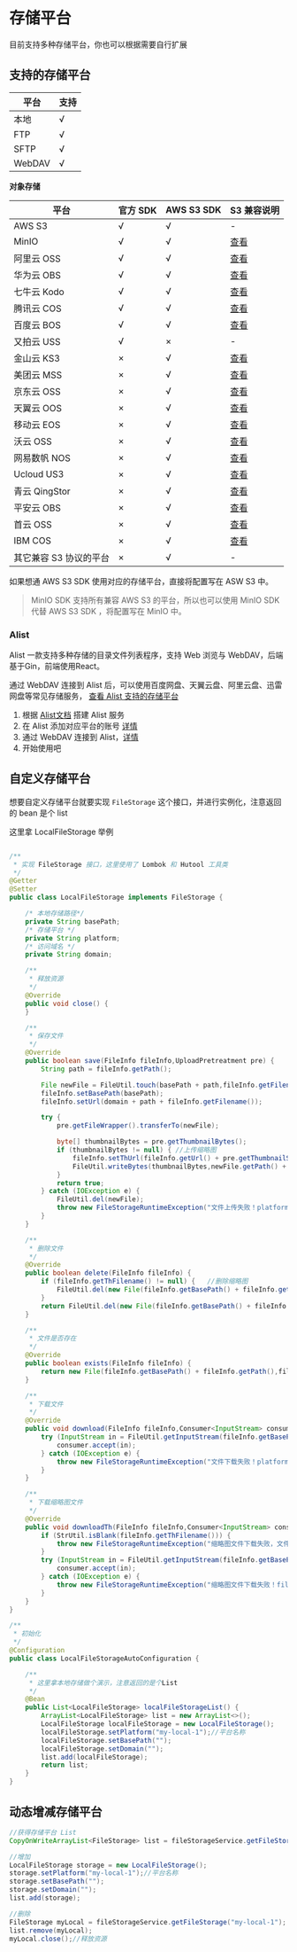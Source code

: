 # 存储平台

目前支持多种存储平台，你也可以根据需要自行扩展

## 支持的存储平台
| 平台   | 支持 |
|------|------|
| 本地   | √   |
| FTP  | √   |
| SFTP | √   |
| WebDAV | √   |

**对象存储**

| 平台 | 官方 SDK | AWS S3 SDK | S3 兼容说明 |
| ------- | ------- | ------- | ------- |
| AWS S3 | √ | √ | - |
| MinIO | √ | √ | [查看](http://docs.minio.org.cn/docs/master/java-client-quickstart-guide) |
| 阿里云 OSS | √ | √ | [查看](https://help.aliyun.com/document_detail/64919.html#title-cds-fai-yxp) |
| 华为云 OBS | √ | √ | [查看](https://support.huaweicloud.com/topic/74416-1-O-obsduixiangcunchufuwus3xieyi) |
| 七牛云 Kodo | √ | √ | [查看](https://developer.qiniu.com/kodo/4086/aws-s3-compatible) |
| 腾讯云 COS | √ | √ | [查看](https://cloud.tencent.com/document/product/436/37421) |
| 百度云 BOS | √ | √ | [查看](https://cloud.baidu.com/doc/BOS/s/Fjwvyq9xo) |
| 又拍云 USS | √ | × | - |
| 金山云 KS3 | × | √ | [查看](https://docs.ksyun.com/documents/959) |
| 美团云 MSS | × | √ | [查看](https://www.mtyun.com/doc/products/storage/mss/zhu-yao-gong-neng#兼容%20AWS%20S3%20协议) |
| 京东云 OSS | × | √ | [查看](https://docs.jdcloud.com/cn/object-storage-service/compatibility-api-overview) |
| 天翼云 OOS | × | √ | [查看](https://www.ctyun.cn/h5/help2/10000101/10001711) |
| 移动云 EOS | × | √ | [查看](https://ecloud.10086.cn/op-help-center/doc/article/24569) |
| 沃云 OSS | × | √ | [查看](https://support.woyun.cn/document.html?id=133&arcid=127) |
| 网易数帆 NOS | × | √ | [查看](https://www.163yun.com/help/documents/89796157866430464) |
| Ucloud US3 | × | √ | [查看](https://docs.ucloud.cn/ufile/s3/s3_introduction) |
| 青云 QingStor | × | √ | [查看](https://docs.qingcloud.com/qingstor/s3/) |
| 平安云 OBS | × | √ | [查看](https://yun.pingan.com/ssr/help/storage/obs/OBS_SDK_.Java_SDK_) |
| 首云 OSS  | × | √ | [查看](http://www.capitalonline.net.cn/zh-cn/service/distribution/oss-new/#product-adv) |
| IBM COS  | × | √ | [查看](https://cloud.ibm.com/docs/cloud-object-storage?topic=cloud-object-storage-compatibility-api) |
| 其它兼容 S3 协议的平台  | × | √ | - |

如果想通 AWS S3 SDK 使用对应的存储平台，直接将配置写在 ASW S3 中。

> MinIO SDK 支持所有兼容 AWS S3 的平台，所以也可以使用 MinIO SDK 代替 AWS S3 SDK ，将配置写在 MinIO 中。

### Alist

Alist 一款支持多种存储的目录文件列表程序，支持 Web 浏览与 WebDAV，后端基于Gin，前端使用React。

通过 WebDAV 连接到 Alist 后，可以使用百度网盘、天翼云盘、阿里云盘、迅雷网盘等常见存储服务，
[查看 Alist 支持的存储平台](https://alist-doc.nn.ci/docs/webdav)

1. 根据 [Alist文档](https://alist-doc.nn.ci/docs/intro) 搭建 Alist 服务
2. 在 Alist 添加对应平台的账号 [详情](https://alist-doc.nn.ci/docs/driver/base)
3. 通过 WebDAV 连接到 Alist，[详情](https://alist-doc.nn.ci/docs/webdav)
4. 开始使用吧

## 自定义存储平台

想要自定义存储平台就要实现 `FileStorage` 这个接口，并进行实例化，注意返回的 bean 是个 list

这里拿 LocalFileStorage 举例
```java

/**
 * 实现 FileStorage 接口，这里使用了 Lombok 和 Hutool 工具类
 */
@Getter
@Setter
public class LocalFileStorage implements FileStorage {

    /* 本地存储路径*/
    private String basePath;
    /* 存储平台 */
    private String platform;
    /* 访问域名 */
    private String domain;

    /**
     * 释放资源
     */
    @Override
    public void close() {
    }

    /**
     * 保存文件
     */
    @Override
    public boolean save(FileInfo fileInfo,UploadPretreatment pre) {
        String path = fileInfo.getPath();

        File newFile = FileUtil.touch(basePath + path,fileInfo.getFilename());
        fileInfo.setBasePath(basePath);
        fileInfo.setUrl(domain + path + fileInfo.getFilename());

        try {
            pre.getFileWrapper().transferTo(newFile);

            byte[] thumbnailBytes = pre.getThumbnailBytes();
            if (thumbnailBytes != null) { //上传缩略图
                fileInfo.setThUrl(fileInfo.getUrl() + pre.getThumbnailSuffix());
                FileUtil.writeBytes(thumbnailBytes,newFile.getPath() + pre.getThumbnailSuffix());
            }
            return true;
        } catch (IOException e) {
            FileUtil.del(newFile);
            throw new FileStorageRuntimeException("文件上传失败！platform：" + platform + "，filename：" + fileInfo.getOriginalFilename(),e);
        }
    }

    /**
     * 删除文件
     */
    @Override
    public boolean delete(FileInfo fileInfo) {
        if (fileInfo.getThFilename() != null) {   //删除缩略图
            FileUtil.del(new File(fileInfo.getBasePath() + fileInfo.getPath(),fileInfo.getThFilename()));
        }
        return FileUtil.del(new File(fileInfo.getBasePath() + fileInfo.getPath(),fileInfo.getFilename()));
    }

    /**
     * 文件是否存在
     */
    @Override
    public boolean exists(FileInfo fileInfo) {
        return new File(fileInfo.getBasePath() + fileInfo.getPath(),fileInfo.getFilename()).exists();
    }

    /**
     * 下载文件
     */
    @Override
    public void download(FileInfo fileInfo,Consumer<InputStream> consumer) {
        try (InputStream in = FileUtil.getInputStream(fileInfo.getBasePath() + fileInfo.getPath() + fileInfo.getFilename())) {
            consumer.accept(in);
        } catch (IOException e) {
            throw new FileStorageRuntimeException("文件下载失败！platform：" + fileInfo,e);
        }
    }

    /**
     * 下载缩略图文件
     */
    @Override
    public void downloadTh(FileInfo fileInfo,Consumer<InputStream> consumer) {
        if (StrUtil.isBlank(fileInfo.getThFilename())) {
            throw new FileStorageRuntimeException("缩略图文件下载失败，文件不存在！fileInfo：" + fileInfo);
        }
        try (InputStream in = FileUtil.getInputStream(fileInfo.getBasePath() + fileInfo.getPath() + fileInfo.getThFilename())) {
            consumer.accept(in);
        } catch (IOException e) {
            throw new FileStorageRuntimeException("缩略图文件下载失败！fileInfo：" + fileInfo,e);
        }
    }
}

/**
 * 初始化
 */
@Configuration
public class LocalFileStorageAutoConfiguration {

    /**
     * 这里拿本地存储做个演示，注意返回的是个List
     */
    @Bean
    public List<LocalFileStorage> localFileStorageList() {
        ArrayList<LocalFileStorage> list = new ArrayList<>();
        LocalFileStorage localFileStorage = new LocalFileStorage();
        localFileStorage.setPlatform("my-local-1");//平台名称
        localFileStorage.setBasePath("");
        localFileStorage.setDomain("");
        list.add(localFileStorage);
        return list;
    }
}
```


## 动态增减存储平台

```java
//获得存储平台 List
CopyOnWriteArrayList<FileStorage> list = fileStorageService.getFileStorageList();

//增加
LocalFileStorage storage = new LocalFileStorage();
storage.setPlatform("my-local-1");//平台名称
storage.setBasePath("");
storage.setDomain("");
list.add(storage);

//删除
FileStorage myLocal = fileStorageService.getFileStorage("my-local-1");
list.remove(myLocal);
myLocal.close();//释放资源
```
